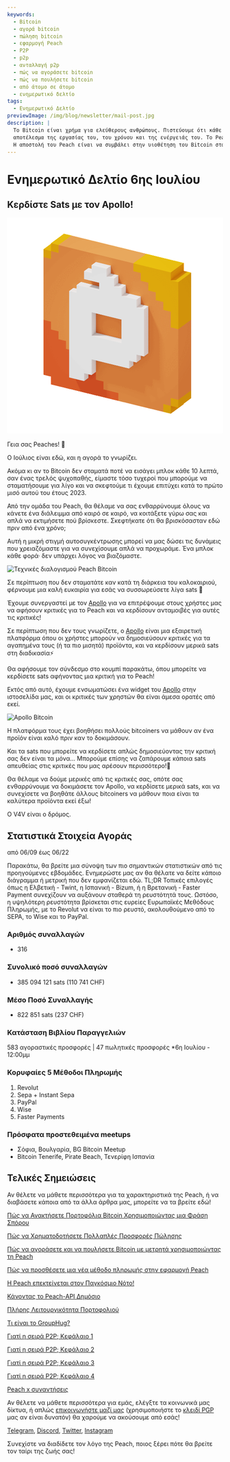 ```yaml
---
keywords:
  - Bitcoin
  - αγορά bitcoin
  - πώληση bitcoin
  - εφαρμογή Peach
  - P2P
  - p2p
  - ανταλλαγή p2p
  - πώς να αγοράσετε bitcoin
  - πώς να πουλήσετε bitcoin
  - από άτομο σε άτομο
  - ενημερωτικό δελτίο
tags:
  - Ενημερωτικό Δελτίο
previewImage: /img/blog/newsletter/mail-post.jpg
description: |
  Το Bitcoin είναι χρήμα για ελεύθερους ανθρώπους. Πιστεύουμε ότι κάθε ανθρώπινο ον έχει το δικαίωμα να επιλέξει με ποιο χρήμα θα αποθηκεύσει τον πλούτο του, το
  αποτέλεσμα της εργασίας του, του χρόνου και της ενέργειάς του. Το Peach Bitcoin είναι η ευκολότερη πλατφόρμα για αγορά και πώληση bitcoin από άτομο σε άτομο.
  Η αποστολή του Peach είναι να συμβάλει στην υιοθέτηση του Bitcoin στα χέρια των ανθρώπων.
---
```


# Ενημερωτικό Δελτίο 6ης Ιουλίου

## Κερδίστε Sats με τον Apollo!

![peachy peach bitcoin gif](/img/blog/newsletter/gif-peach.gif)

Γεια σας Peaches! 🍑

Ο Ιούλιος είναι εδώ, και η αγορά το γνωρίζει.

Ακόμα κι αν το Bitcoin δεν σταματά ποτέ να εισάγει μπλοκ κάθε 10 λεπτά, σαν ένας τρελός ψυχοπαθής, είμαστε τόσο τυχεροί που μπορούμε να σταματήσουμε για λίγο και να σκεφτούμε τι έχουμε επιτύχει κατά το πρώτο μισό αυτού του έτους 2023.

Από την ομάδα του Peach, θα θέλαμε να σας ενθαρρύνουμε όλους να κάνετε ένα διάλειμμα από καιρό σε καιρό, να κοιτάξετε γύρω σας και απλά να εκτιμήσετε πού βρίσκεστε. Σκεφτήκατε ότι θα βρισκόσασταν εδώ πριν από ένα χρόνο;

Αυτή η μικρή στιγμή αυτοσυγκέντρωσης μπορεί να μας δώσει τις δυνάμεις που χρειαζόμαστε για να συνεχίσουμε απλά να προχωράμε. Ένα μπλοκ κάθε φορά· δεν υπάρχει λόγος να βιαζόμαστε.

![Τεχνικές διαλογισμού Peach Bitcoin](https://img.mailinblue.com/5647291/images/content_library/original/64a677291de1ff5c3a31519d.jpg)

Σε περίπτωση που δεν σταματάτε καν κατά τη διάρκεια του καλοκαιριού, φέρνουμε μια καλή ευκαιρία για εσάς να συσσωρεύσετε λίγα sats 🤑

Έχουμε συνεργαστεί με τον [Apollo](https://heyapollo.com) για να επιτρέψουμε στους χρήστες μας να αφήσουν κριτικές για το Peach και να κερδίσουν ανταμοιβές για αυτές τις κριτικές!

Σε περίπτωση που δεν τους γνωρίζετε, ο [Apollo](https://heyapollo.com) είναι μια εξαιρετική πλατφόρμα όπου οι χρήστες μπορούν να δημοσιεύσουν κριτικές για τα αγαπημένα τους (ή τα πιο μισητά) προϊόντα, και να κερδίσουν μερικά sats στη διαδικασία⚡

Θα αφήσουμε τον σύνδεσμο στο κουμπί παρακάτω, όπου μπορείτε να κερδίσετε sats αφήνοντας μια κριτική για το Peach!

Εκτός από αυτό, έχουμε ενσωματώσει ένα widget του [Apollo](https://heyapollo.com) στην ιστοσελίδα μας, και οι κριτικές των χρηστών θα είναι άμεσα ορατές από εκεί.

![Apollo Bitcoin](https://img.mailinblue.com/5647291/images/content_library/original/64a67d44b27d7523353e499d.png)

Η πλατφόρμα τους έχει βοηθήσει πολλούς bitcoiners να μάθουν αν ένα προϊόν είναι καλό πριν καν το δοκιμάσουν.

Και τα sats που μπορείτε να κερδίσετε απλώς δημοσιεύοντας την κριτική σας δεν είναι τα μόνα... Μπορούμε επίσης να ζαπάρουμε κάποια sats απευθείας στις κριτικές που μας αρέσουν περισσότερο!🍑

Θα θέλαμε να δούμε μερικές από τις κριτικές σας, οπότε σας ενθαρρύνουμε να δοκιμάσετε τον Apollo, να κερδίσετε μερικά sats, και να συνεχίσετε να βοηθάτε άλλους bitcoiners να μάθουν ποια είναι τα καλύτερα προϊόντα εκεί έξω!

Ο V4V είναι ο δρόμος.

## Στατιστικά Στοιχεία Αγοράς

από 06/09 έως 06/22

Παρακάτω, θα βρείτε μια σύνοψη των πιο σημαντικών στατιστικών από τις προηγούμενες εβδομάδες. Ενημερώστε μας αν θα θέλατε να δείτε κάποιο διάγραμμα ή μετρική που δεν εμφανίζεται εδώ.
TL;DR
Τοπικές επιλογές όπως η Ελβετική - Twint, η Ισπανική - Bizum, ή η Βρετανική - Faster Payment συνεχίζουν να αυξάνουν σταθερά τη ρευστότητά τους.
Ωστόσο, η υψηλότερη ρευστότητα βρίσκεται στις ευρείες Ευρωπαϊκές Μεθόδους Πληρωμής, με το Revolut να είναι το πιο ρευστό, ακολουθούμενο από το SEPA, το Wise και το PayPal.

### Αριθμός συναλλαγών

- 316

### Συνολικό ποσό συναλλαγών

- 385 094 121 sats (110 741 CHF)

### Μέσο Ποσό Συναλλαγής

- 822 851 sats (237 CHF)

### Κατάσταση Βιβλίου Παραγγελιών

583 αγοραστικές προσφορές | 47 πωλητικές προσφορές
\*6η Ιουλίου - 12:00μμ

### Κορυφαίες 5 Μέθοδοι Πληρωμής

1. Revolut
2. Sepa + Instant Sepa
3. PayPal
4. Wise
5. Faster Payments

### Πρόσφατα προστεθειμένα meetups

- Σόφια, Βουλγαρία, BG Bitcoin Meetup
- Bitcoin Tenerife, Pirate Beach, Τενερίφη Ισπανία

## Τελικές Σημειώσεις

Αν θέλετε να μάθετε περισσότερα για τα χαρακτηριστικά της Peach, ή να διαβάσετε κάποια από τα άλλα άρθρα μας, μπορείτε να τα βρείτε εδώ!

[Πώς να Ανακτήσετε Πορτοφόλια Bitcoin Χρησιμοποιώντας μια Φράση Σπόρου](https://peachbitcoin.com/el/blog/how-to-restore-peach-wallet/)

[Πώς να Χρηματοδοτήσετε Πολλαπλές Προσφορές Πώλησης](https://peachbitcoin.com/el/blog/funding-multiple-sell-offers/)

[Πώς να αγοράσετε και να πουλήσετε Bitcoin με μετρητά χρησιμοποιώντας τη Peach](https://peachbitcoin.com/el/blog/how-to-buy-and-sell-bitcoin-with-cash-using-peach/)

[Πώς να προσθέσετε μια νέα μέθοδο πληρωμής στην εφαρμογή Peach](https://peachbitcoin.com/el/blog/how-to-add-a-payment-method/)

[Η Peach επεκτείνεται στον Παγκόσμιο Νότο!](https://peachbitcoin.com/el/blog/peach-expands-to-the-global-south/)

[Κάνοντας το Peach-API Δημόσιο](https://peachbitcoin.com/el/blog/making-our-peach-api-public/)

[Πλήρης Λειτουργικότητα Πορτοφολιού](https://peachbitcoin.com/el/blog/full-wallet-functionality/)

[Τι είναι το GroupHug?](https://peachbitcoin.com/el/blog/group-hug/)

[Γιατί η σειρά P2P; Κεφάλαιο 1](https://peachbitcoin.com/el/blog/why-p2p-chapter-1/)

[Γιατί η σειρά P2P; Κεφάλαιο 2](https://peachbitcoin.com/el/blog/why-p2p-chapter-2/)

[Γιατί η σειρά P2P; Κεφάλαιο 3](https://peachbitcoin.com/el/blog/why-p2p-chapter-3-circular-economies/)

[Γιατί η σειρά P2P; Κεφάλαιο 4](https://peachbitcoin.com/el/blog/why-p2p-chapter-4-chains-of-trust/)

[Peach x συναντήσεις](https://peachbitcoin.com/el/blog/peach-for-meetups/)

Αν θέλετε να μάθετε περισσότερα για εμάς, ελέγξτε τα κοινωνικά μας δίκτυα, ή απλώς [επικοινωνήστε μαζί μας](mailto:hello@peachbitcoin.com) (χρησιμοποιήστε το [κλειδί PGP](https://keys.openpgp.org/vks/v1/by-fingerprint/48339A19645E2E53488E0E5479E1B270FACD1BD2) μας αν είναι δυνατόν) θα χαρούμε να ακούσουμε από εσάς!

[Telegram](https://t.me/peachtopeach), [Discord](https://discord.gg/ypeHz3SW54), [Twitter](https://twitter.com/peachbitcoin), [Instagram](https://instagram.com/peachbitcoin)

Συνεχίστε να διαδίδετε τον λόγο της Peach, ποιος ξέρει πότε θα βρείτε τον ταίρι της ζωής σας!
